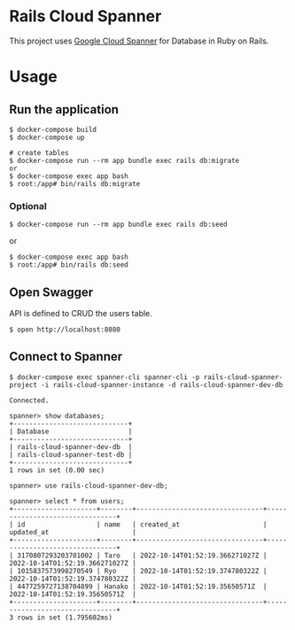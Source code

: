 # Rails Cloud Spanner

This project uses [Google Cloud Spanner](https://cloud.google.com/spanner) for Database in Ruby on Rails.

# Usage
## Run the application
```
$ docker-compose build
$ docker-compose up

# create tables
$ docker-compose run --rm app bundle exec rails db:migrate
or
$ docker-compose exec app bash
$ root:/app# bin/rails db:migrate
```

### Optional
```
$ docker-compose run --rm app bundle exec rails db:seed
```
or
```
$ docker-compose exec app bash
$ root:/app# bin/rails db:seed
```

## Open Swagger
API is defined to CRUD the users table.
```
$ open http://localhost:8080
```

## Connect to Spanner
```
$ docker-compose exec spanner-cli spanner-cli -p rails-cloud-spanner-project -i rails-cloud-spanner-instance -d rails-cloud-spanner-dev-db

Connected.

spanner> show databases;
+-----------------------------+
| Database                    |
+-----------------------------+
| rails-cloud-spanner-dev-db  |
| rails-cloud-spanner-test-db |
+-----------------------------+
1 rows in set (0.00 sec)

spanner> use rails-cloud-spanner-dev-db;

spanner> select * from users;
+---------------------+--------+--------------------------------+--------------------------------+
| id                  | name   | created_at                     | updated_at                     |
+---------------------+--------+--------------------------------+--------------------------------+
| 3170807293203701002 | Taro   | 2022-10-14T01:52:19.366271027Z | 2022-10-14T01:52:19.366271027Z |
| 1015837573998270549 | Ryo    | 2022-10-14T01:52:19.374780322Z | 2022-10-14T01:52:19.374780322Z |
| 4477259727138704899 | Hanako | 2022-10-14T01:52:19.35650571Z  | 2022-10-14T01:52:19.35650571Z  |
+---------------------+--------+--------------------------------+--------------------------------+
3 rows in set (1.795602ms)
```